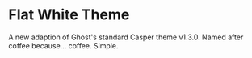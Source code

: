 # Flat White Theme
A new adaption of Ghost's standard Casper theme v1.3.0.
Named after coffee because... coffee. Simple.
